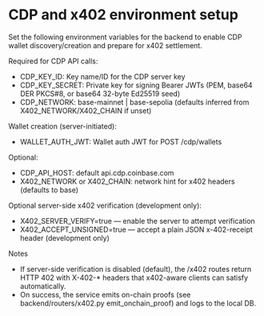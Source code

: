 # CDP and x402 environment setup

Set the following environment variables for the backend to enable CDP wallet discovery/creation and prepare for x402 settlement.

Required for CDP API calls:
- CDP_KEY_ID: Key name/ID for the CDP server key
- CDP_KEY_SECRET: Private key for signing Bearer JWTs (PEM, base64 DER PKCS#8, or base64 32-byte Ed25519 seed)
- CDP_NETWORK: base-mainnet | base-sepolia (defaults inferred from X402_NETWORK/X402_CHAIN if unset)

Wallet creation (server-initiated):
- WALLET_AUTH_JWT: Wallet auth JWT for POST /cdp/wallets

Optional:
- CDP_API_HOST: default api.cdp.coinbase.com
- X402_NETWORK or X402_CHAIN: network hint for x402 headers (defaults to base)

Optional server-side x402 verification (development only):
- X402_SERVER_VERIFY=true — enable the server to attempt verification
- X402_ACCEPT_UNSIGNED=true — accept a plain JSON x-402-receipt header (development only)

Notes
- If server-side verification is disabled (default), the /x402 routes return HTTP 402 with X-402-* headers that x402-aware clients can satisfy automatically.
- On success, the service emits on-chain proofs (see backend/routers/x402.py emit_onchain_proof) and logs to the local DB.


